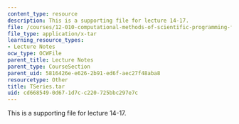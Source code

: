 ```yaml
---
content_type: resource
description: This is a supporting file for lecture 14-17.
file: /courses/12-010-computational-methods-of-scientific-programming-fall-2011/cd6685490d671d7cc220725bbc297e7c_TSeries.tar
file_type: application/x-tar
learning_resource_types:
- Lecture Notes
ocw_type: OCWFile
parent_title: Lecture Notes
parent_type: CourseSection
parent_uid: 5816426e-e626-2b91-ed6f-aec27f48aba8
resourcetype: Other
title: TSeries.tar
uid: cd668549-0d67-1d7c-c220-725bbc297e7c
---
```

This is a supporting file for lecture 14-17.

